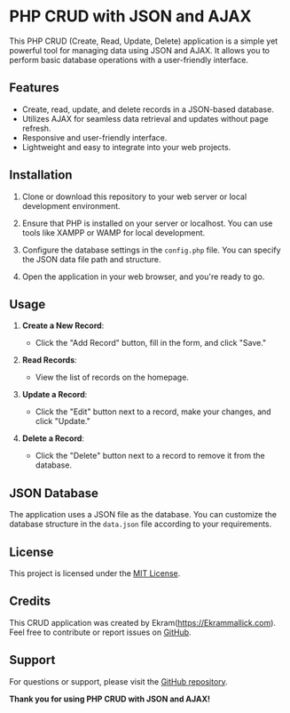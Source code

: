 # PHP CRUD with JSON and AJAX

This PHP CRUD (Create, Read, Update, Delete) application is a simple yet powerful tool for managing data using JSON and AJAX. It allows you to perform basic database operations with a user-friendly interface.

## Features

- Create, read, update, and delete records in a JSON-based database.
- Utilizes AJAX for seamless data retrieval and updates without page refresh.
- Responsive and user-friendly interface.
- Lightweight and easy to integrate into your web projects.

## Installation

1. Clone or download this repository to your web server or local development environment.

2. Ensure that PHP is installed on your server or localhost. You can use tools like XAMPP or WAMP for local development.

3. Configure the database settings in the `config.php` file. You can specify the JSON data file path and structure.

4. Open the application in your web browser, and you're ready to go.

## Usage

1. **Create a New Record**:
   - Click the "Add Record" button, fill in the form, and click "Save."

2. **Read Records**:
   - View the list of records on the homepage.

3. **Update a Record**:
   - Click the "Edit" button next to a record, make your changes, and click "Update."

4. **Delete a Record**:
   - Click the "Delete" button next to a record to remove it from the database.

## JSON Database

The application uses a JSON file as the database. You can customize the database structure in the `data.json` file according to your requirements.

## License

This project is licensed under the [MIT License](LICENSE.md).

## Credits

This CRUD application was created by Ekram(https://Ekrammallick.com). Feel free to contribute or report issues on [GitHub](https://github.com/yourusername/php-crud-json-ajax).

## Support

For questions or support, please visit the [GitHub repository](https://github.com/Ekrammallick/Json-CURD-with-AJAX-and-PHP).

**Thank you for using PHP CRUD with JSON and AJAX!**



